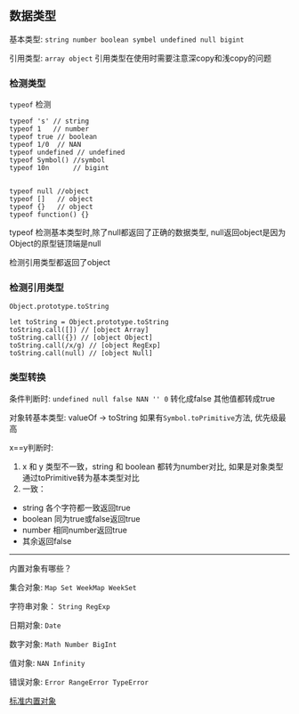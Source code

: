 ## 数据类型

基本类型: `string number boolean symbel undefined null bigint`

引用类型: `array object` 引用类型在使用时需要注意深copy和浅copy的问题

### 检测类型

`typeof` 检测

```
typeof 's' // string
typeof 1   // number
typeof true // boolean
typeof 1/0  // NAN
typeof undefined // undefined
typeof Symbol() //symbol
typeof 10n      // bigint


typeof null //object
typeof []   // object
typeof {}   // object
typeof function() {}
```

typeof 检测基本类型时,除了null都返回了正确的数据类型, null返回object是因为Object的原型链顶端是null

检测引用类型都返回了object

### 检测引用类型

`Object.prototype.toString`

```
let toString = Object.prototype.toString
toString.call([]) // [object Array]
toString.call({}) // [object Object]
toString.call(/x/g) // [object RegExp]
toString.call(null) // [object Null]
```

### 类型转换

条件判断时: `undefined null false NAN '' 0` 转化成false 其他值都转成true

对象转基本类型: valueOf -> toString 如果有`Symbol.toPrimitive`方法, 优先级最高

x==y判断时:

1. x 和 y 类型不一致，string 和 boolean 都转为number对比, 如果是对象类型 通过toPrimitive转为基本类型对比
2. 一致： 
  + string 各个字符都一致返回true
  + boolean 同为true或false返回true 
  + number 相同number返回true
  + 其余返回false



---

内置对象有哪些？

集合对象: `Map Set WeekMap WeekSet`

字符串对象： `String RegExp`

日期对象: `Date`

数字对象: `Math Number BigInt`

值对象: `NAN Infinity`

错误对象: `Error RangeError TypeError`

[标准内置对象](https://developer.mozilla.org/zh-CN/docs/Web/JavaScript/Reference/Global_Objects)